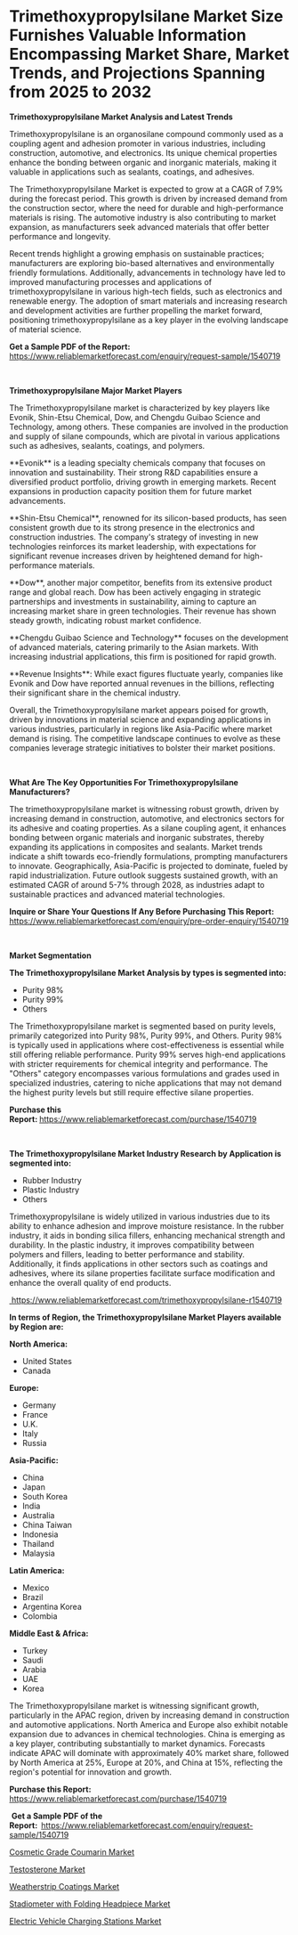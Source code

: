 <p><h1>Trimethoxypropylsilane Market Size Furnishes Valuable Information Encompassing Market Share, Market Trends, and Projections Spanning from 2025 to 2032</h1></p><p><strong>Trimethoxypropylsilane Market Analysis and Latest Trends</strong></p>
<p><p>Trimethoxypropylsilane is an organosilane compound commonly used as a coupling agent and adhesion promoter in various industries, including construction, automotive, and electronics. Its unique chemical properties enhance the bonding between organic and inorganic materials, making it valuable in applications such as sealants, coatings, and adhesives.</p><p>The Trimethoxypropylsilane Market is expected to grow at a CAGR of 7.9% during the forecast period. This growth is driven by increased demand from the construction sector, where the need for durable and high-performance materials is rising. The automotive industry is also contributing to market expansion, as manufacturers seek advanced materials that offer better performance and longevity. </p><p>Recent trends highlight a growing emphasis on sustainable practices; manufacturers are exploring bio-based alternatives and environmentally friendly formulations. Additionally, advancements in technology have led to improved manufacturing processes and applications of trimethoxypropylsilane in various high-tech fields, such as electronics and renewable energy. The adoption of smart materials and increasing research and development activities are further propelling the market forward, positioning trimethoxypropylsilane as a key player in the evolving landscape of material science.</p></p>
<p><strong>Get a Sample PDF of the Report:&nbsp;</strong> <a href="https://www.reliablemarketforecast.com/enquiry/request-sample/1540719?utm_campaign=2222&utm_medium=2&utm_source=Github&utm_content=ia&utm_term=30012025&utm_id=trimethoxypropylsilane">https://www.reliablemarketforecast.com/enquiry/request-sample/1540719</a></p>
<p>&nbsp;</p>
<p><strong>Trimethoxypropylsilane Major Market Players</strong></p>
<p><p>The Trimethoxypropylsilane market is characterized by key players like Evonik, Shin-Etsu Chemical, Dow, and Chengdu Guibao Science and Technology, among others. These companies are involved in the production and supply of silane compounds, which are pivotal in various applications such as adhesives, sealants, coatings, and polymers.</p><p>**Evonik** is a leading specialty chemicals company that focuses on innovation and sustainability. Their strong R&D capabilities ensure a diversified product portfolio, driving growth in emerging markets. Recent expansions in production capacity position them for future market advancements.</p><p>**Shin-Etsu Chemical**, renowned for its silicon-based products, has seen consistent growth due to its strong presence in the electronics and construction industries. The company's strategy of investing in new technologies reinforces its market leadership, with expectations for significant revenue increases driven by heightened demand for high-performance materials.</p><p>**Dow**, another major competitor, benefits from its extensive product range and global reach. Dow has been actively engaging in strategic partnerships and investments in sustainability, aiming to capture an increasing market share in green technologies. Their revenue has shown steady growth, indicating robust market confidence.</p><p>**Chengdu Guibao Science and Technology** focuses on the development of advanced materials, catering primarily to the Asian markets. With increasing industrial applications, this firm is positioned for rapid growth.</p><p>**Revenue Insights**: While exact figures fluctuate yearly, companies like Evonik and Dow have reported annual revenues in the billions, reflecting their significant share in the chemical industry. </p><p>Overall, the Trimethoxypropylsilane market appears poised for growth, driven by innovations in material science and expanding applications in various industries, particularly in regions like Asia-Pacific where market demand is rising. The competitive landscape continues to evolve as these companies leverage strategic initiatives to bolster their market positions.</p></p>
<p>&nbsp;</p>
<p><strong>What Are The Key Opportunities For Trimethoxypropylsilane Manufacturers?</strong></p>
<p><p>The trimethoxypropylsilane market is witnessing robust growth, driven by increasing demand in construction, automotive, and electronics sectors for its adhesive and coating properties. As a silane coupling agent, it enhances bonding between organic materials and inorganic substrates, thereby expanding its applications in composites and sealants. Market trends indicate a shift towards eco-friendly formulations, prompting manufacturers to innovate. Geographically, Asia-Pacific is projected to dominate, fueled by rapid industrialization. Future outlook suggests sustained growth, with an estimated CAGR of around 5-7% through 2028, as industries adapt to sustainable practices and advanced material technologies.</p></p>
<p><strong>Inquire or Share Your Questions If Any Before Purchasing This Report:</strong> <a href="https://www.reliablemarketforecast.com/enquiry/pre-order-enquiry/1540719?utm_campaign=2222&utm_medium=2&utm_source=Github&utm_content=ia&utm_term=30012025&utm_id=trimethoxypropylsilane">https://www.reliablemarketforecast.com/enquiry/pre-order-enquiry/1540719</a></p>
<p>&nbsp;</p>
<p><strong>Market Segmentation</strong></p>
<p><strong>The Trimethoxypropylsilane Market Analysis by types is segmented into:</strong></p>
<p><ul><li>Purity 98%</li><li>Purity 99%</li><li>Others</li></ul></p>
<p><p>The Trimethoxypropylsilane market is segmented based on purity levels, primarily categorized into Purity 98%, Purity 99%, and Others. Purity 98% is typically used in applications where cost-effectiveness is essential while still offering reliable performance. Purity 99% serves high-end applications with stricter requirements for chemical integrity and performance. The "Others" category encompasses various formulations and grades used in specialized industries, catering to niche applications that may not demand the highest purity levels but still require effective silane properties.</p></p>
<p><strong>Purchase this Report:&nbsp;</strong><a href="https://www.reliablemarketforecast.com/purchase/1540719?utm_campaign=2222&utm_medium=2&utm_source=Github&utm_content=ia&utm_term=30012025&utm_id=trimethoxypropylsilane">https://www.reliablemarketforecast.com/purchase/1540719</a></p>
<p>&nbsp;</p>
<p><strong>The Trimethoxypropylsilane Market Industry Research by Application is segmented into:</strong></p>
<p><ul><li>Rubber Industry</li><li>Plastic Industry</li><li>Others</li></ul></p>
<p><p>Trimethoxypropylsilane is widely utilized in various industries due to its ability to enhance adhesion and improve moisture resistance. In the rubber industry, it aids in bonding silica fillers, enhancing mechanical strength and durability. In the plastic industry, it improves compatibility between polymers and fillers, leading to better performance and stability. Additionally, it finds applications in other sectors such as coatings and adhesives, where its silane properties facilitate surface modification and enhance the overall quality of end products.</p></p>
<p><a href="https://www.reliablemarketforecast.com/trimethoxypropylsilane-r1540719?utm_campaign=2222&utm_medium=2&utm_source=Github&utm_content=ia&utm_term=30012025&utm_id=trimethoxypropylsilane">&nbsp;https://www.reliablemarketforecast.com/trimethoxypropylsilane-r1540719</a></p>
<p><strong>In terms of Region, the Trimethoxypropylsilane Market Players available by Region are:</strong></p>
<p>
    <p> <strong> North America: </strong>
        <ul>
            <li>United States</li>
            <li>Canada</li>
        </ul>
        </p> 
    <p> <strong> Europe: </strong>
        <ul>
            <li>Germany</li>
            <li>France</li>
            <li>U.K.</li>
            <li>Italy</li>
            <li>Russia</li>
        </ul>
        </p> 
    <p> <strong> Asia-Pacific: </strong>
        <ul>
            <li>China</li>
            <li>Japan</li>
            <li>South Korea</li>
            <li>India</li>
            <li>Australia</li>
            <li>China Taiwan</li>
            <li>Indonesia</li>
            <li>Thailand</li>
            <li>Malaysia</li>
        </ul>
        </p> 
    <p> <strong> Latin America: </strong>
        <ul>
            <li>Mexico</li>
            <li>Brazil</li>
            <li>Argentina Korea</li>
            <li>Colombia</li>
        </ul>
        </p> 
    <p> <strong> Middle East & Africa: </strong>
        <ul>
            <li>Turkey</li>
            <li>Saudi</li>
            <li>Arabia</li>
            <li>UAE</li>
            <li>Korea</li>
        </ul>
    </p>
    </p>
<p><p>The Trimethoxypropylsilane market is witnessing significant growth, particularly in the APAC region, driven by increasing demand in construction and automotive applications. North America and Europe also exhibit notable expansion due to advances in chemical technologies. China is emerging as a key player, contributing substantially to market dynamics. Forecasts indicate APAC will dominate with approximately 40% market share, followed by North America at 25%, Europe at 20%, and China at 15%, reflecting the region's potential for innovation and growth.</p></p>
<p><strong>Purchase this Report: </strong><a href="https://www.reliablemarketforecast.com/purchase/1540719?utm_campaign=2222&utm_medium=2&utm_source=Github&utm_content=ia&utm_term=30012025&utm_id=trimethoxypropylsilane">https://www.reliablemarketforecast.com/purchase/1540719</a></p>
<p>&nbsp;<strong>Get a Sample PDF of the Report:&nbsp;&nbsp;</strong><a href="https://www.reliablemarketforecast.com/enquiry/request-sample/1540719?utm_campaign=2222&utm_medium=2&utm_source=Github&utm_content=ia&utm_term=30012025&utm_id=trimethoxypropylsilane">https://www.reliablemarketforecast.com/enquiry/request-sample/1540719</a></p>
<p><strong></strong></p>
<p><p><a href="https://www.linkedin.com/pulse/growth-opportunities-challenges-cosmetic-grade-coumarin-u1hvc?utm_campaign=2222&utm_medium=2&utm_source=Github&utm_content=ia&utm_term=30012025&utm_id=trimethoxypropylsilane">Cosmetic Grade Coumarin Market</a></p><p><a href="https://github.com/njockebogris/Market-Research-Report-List-1/blob/main/testosterone-market.md?utm_campaign=2222&utm_medium=2&utm_source=Github&utm_content=ia&utm_term=30012025&utm_id=trimethoxypropylsilane">Testosterone Market</a></p><p><a href="https://github.com/gregorywiliams78/Market-Research-Report-List-1/blob/main/weatherstrip-coatings-market.md?utm_campaign=2222&utm_medium=2&utm_source=Github&utm_content=ia&utm_term=30012025&utm_id=trimethoxypropylsilane">Weatherstrip Coatings Market</a></p><p><a href="https://www.linkedin.com/pulse/understanding-stadiometer-folding-headpiece-market-competitor-ryapc?utm_campaign=2222&utm_medium=2&utm_source=Github&utm_content=ia&utm_term=30012025&utm_id=trimethoxypropylsilane">Stadiometer with Folding Headpiece Market</a></p><p><a href="https://www.linkedin.com/pulse/forecasts-electric-vehicle-charging-stations-market-anticipated-q48kf?utm_campaign=2222&utm_medium=2&utm_source=Github&utm_content=ia&utm_term=30012025&utm_id=trimethoxypropylsilane">Electric Vehicle Charging Stations Market</a></p></p>